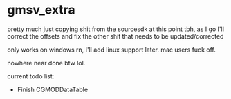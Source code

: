 # gmsv_extra

pretty much just copying shit from the sourcesdk at this point tbh, as I go I'll correct the offsets and fix the other shit that needs to be updated/corrected 


only works on windows rn, I'll add linux support later.  mac users fuck off.


nowhere near done btw lol.


current todo list:
- Finish CGMODDataTable
